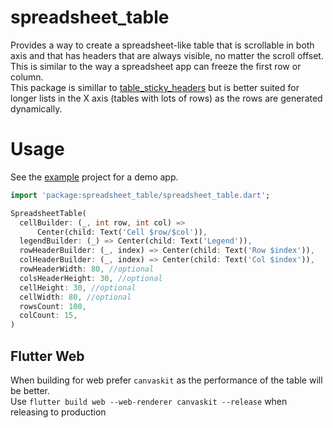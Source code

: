 # spreadsheet_table

Provides a way to create a spreadsheet-like table that is scrollable in both axis and that has headers that are always visible, no matter the scroll offset. This is similar to the way a spreadsheet app can freeze the first row or column.  
This package is simillar to [table_sticky_headers](https://pub.dev/packages/table_sticky_headers) but is better suited for longer lists in the X axis (tables with lots of rows) as the rows are generated dynamically.

# Usage
See the [example](https://github.com/fourman-alex/spreadsheet_table/tree/master/example) project for a demo app.
```dart
import 'package:spreadsheet_table/spreadsheet_table.dart';

SpreadsheetTable(
  cellBuilder: (_, int row, int col) =>
      Center(child: Text('Cell $row/$col')),
  legendBuilder: (_) => Center(child: Text('Legend')),
  rowHeaderBuilder: (_, index) => Center(child: Text('Row $index')),
  colHeaderBuilder: (_, index) => Center(child: Text('Col $index')),
  rowHeaderWidth: 80, //optional
  colsHeaderHeight: 30, //optional
  cellHeight: 30, //optional
  cellWidth: 80, //optional
  rowsCount: 100,
  colCount: 15,
)
```

## Flutter Web
When building for web prefer `canvaskit` as the performance of the table will be better.  
Use `flutter build web --web-renderer canvaskit --release` when releasing to production 
